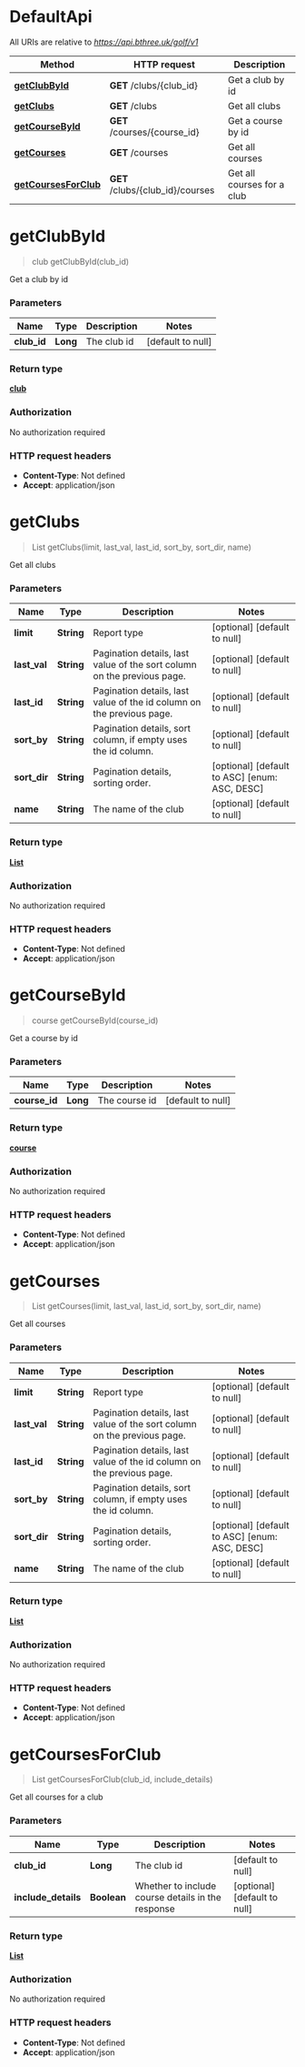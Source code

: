 # DefaultApi

All URIs are relative to *https://api.bthree.uk/golf/v1*

| Method | HTTP request | Description |
|------------- | ------------- | -------------|
| [**getClubById**](DefaultApi.md#getClubById) | **GET** /clubs/{club_id} | Get a club by id |
| [**getClubs**](DefaultApi.md#getClubs) | **GET** /clubs | Get all clubs |
| [**getCourseById**](DefaultApi.md#getCourseById) | **GET** /courses/{course_id} | Get a course by id |
| [**getCourses**](DefaultApi.md#getCourses) | **GET** /courses | Get all courses |
| [**getCoursesForClub**](DefaultApi.md#getCoursesForClub) | **GET** /clubs/{club_id}/courses | Get all courses for a club |


<a name="getClubById"></a>
# **getClubById**
> club getClubById(club\_id)

Get a club by id

### Parameters

|Name | Type | Description  | Notes |
|------------- | ------------- | ------------- | -------------|
| **club\_id** | **Long**| The club id | [default to null] |

### Return type

[**club**](../Models/club.md)

### Authorization

No authorization required

### HTTP request headers

- **Content-Type**: Not defined
- **Accept**: application/json

<a name="getClubs"></a>
# **getClubs**
> List getClubs(limit, last\_val, last\_id, sort\_by, sort\_dir, name)

Get all clubs

### Parameters

|Name | Type | Description  | Notes |
|------------- | ------------- | ------------- | -------------|
| **limit** | **String**| Report type | [optional] [default to null] |
| **last\_val** | **String**| Pagination details, last value of the sort column on the previous page. | [optional] [default to null] |
| **last\_id** | **String**| Pagination details, last value of the id column on the previous page. | [optional] [default to null] |
| **sort\_by** | **String**| Pagination details, sort column, if empty uses the id column. | [optional] [default to null] |
| **sort\_dir** | **String**| Pagination details, sorting order. | [optional] [default to ASC] [enum: ASC, DESC] |
| **name** | **String**| The name of the club | [optional] [default to null] |

### Return type

[**List**](../Models/club.md)

### Authorization

No authorization required

### HTTP request headers

- **Content-Type**: Not defined
- **Accept**: application/json

<a name="getCourseById"></a>
# **getCourseById**
> course getCourseById(course\_id)

Get a course by id

### Parameters

|Name | Type | Description  | Notes |
|------------- | ------------- | ------------- | -------------|
| **course\_id** | **Long**| The course id | [default to null] |

### Return type

[**course**](../Models/course.md)

### Authorization

No authorization required

### HTTP request headers

- **Content-Type**: Not defined
- **Accept**: application/json

<a name="getCourses"></a>
# **getCourses**
> List getCourses(limit, last\_val, last\_id, sort\_by, sort\_dir, name)

Get all courses

### Parameters

|Name | Type | Description  | Notes |
|------------- | ------------- | ------------- | -------------|
| **limit** | **String**| Report type | [optional] [default to null] |
| **last\_val** | **String**| Pagination details, last value of the sort column on the previous page. | [optional] [default to null] |
| **last\_id** | **String**| Pagination details, last value of the id column on the previous page. | [optional] [default to null] |
| **sort\_by** | **String**| Pagination details, sort column, if empty uses the id column. | [optional] [default to null] |
| **sort\_dir** | **String**| Pagination details, sorting order. | [optional] [default to ASC] [enum: ASC, DESC] |
| **name** | **String**| The name of the club | [optional] [default to null] |

### Return type

[**List**](../Models/course.md)

### Authorization

No authorization required

### HTTP request headers

- **Content-Type**: Not defined
- **Accept**: application/json

<a name="getCoursesForClub"></a>
# **getCoursesForClub**
> List getCoursesForClub(club\_id, include\_details)

Get all courses for a club

### Parameters

|Name | Type | Description  | Notes |
|------------- | ------------- | ------------- | -------------|
| **club\_id** | **Long**| The club id | [default to null] |
| **include\_details** | **Boolean**| Whether to include course details in the response | [optional] [default to null] |

### Return type

[**List**](../Models/club_course.md)

### Authorization

No authorization required

### HTTP request headers

- **Content-Type**: Not defined
- **Accept**: application/json

